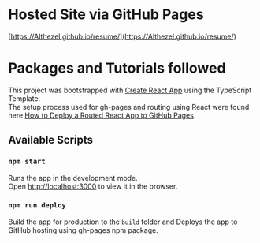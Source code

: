 # Hosted Site via GitHub Pages

[https://Althezel.github.io/resume/](https://Althezel.github.io/resume/)

# Packages and Tutorials followed

This project was bootstrapped with [Create React App](https://github.com/facebook/create-react-app) using the TypeScript Template.\
The setup process used for gh-pages and routing using React were found here [How to Deploy a Routed React App to GitHub Pages](https://www.freecodecamp.org/news/deploy-a-react-app-to-github-pages/).

## Available Scripts

### `npm start`

Runs the app in the development mode.\
Open [http://localhost:3000](http://localhost:3000) to view it in the browser.

### `npm run deploy`

Build the app for production to the `build` folder and Deploys the app to GitHub hosting using gh-pages npm package.
